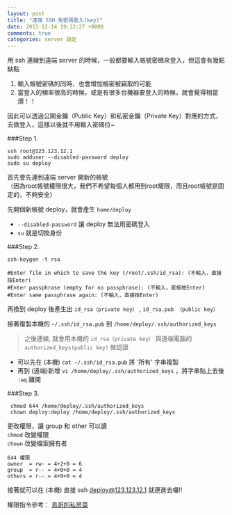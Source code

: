 ```yaml
---
layout: post
title: "遠端 SSH 免密碼登入(key)"
date: 2015-12-14 19:12:27 +0800
comments: true
categories: server 設定
---
```


用 ssh 連線到遠端 server 的時候，一般都要輸入帳號密碼來登入，但這會有幾點缺點

1. 輸入帳號密碼的同時，也會增加帳密被竊取的可能  
2. 當登入的頻率很高的時候，或是有很多台機器要登入的時候，就會覺得相當煩！！  

因此可以透過公開金鑰（Public Key）和私密金鑰（Private Key）對應的方式，去做登入，這樣以後就不用輸入密碼拉~

<!-- more -->

###Step 1. 

```
ssh root@123.123.12.1
sudo adduser --disabled-password deploy
sudo su deploy 
``` 
首先會先連到遠端 server 開新的帳號  
（因為root帳號權限很大，我們不希望每個人都用到root權限，而且root帳號是固定的，不夠安全）

先開個新帳號 deploy，就會產生 `home/deploy`   

*	`--disabled-password` 讓 deploy 無法用密碼登入  
*	`su` 就是切換身份

###Step 2.

```
ssh-keygen -t rsa

#Enter file in which to save the key (/root/.ssh/id_rsa): (不輸入，直接按Enter)
#Enter passphrase (empty for no passphrase): (不輸入，直接按Enter)
#Enter same passphrase again: (不輸入，直接按Enter)
```
再換到 deploy 後產生出 `id_rsa（private key）` , `id_rsa.pub （public key）`

接著複製本機的 `~/.ssh/id_rsa.pub` 到 `/home/deploy/.ssh/authorized_keys`

>之後連線, 就會用本機的 `id_rsa（private key）` 與遠端電腦的 `authorized_keys(public key)` 做認證

* 可以先在 (本機) `cat ~/.ssh/id_rsa.pub` 將 '所有' 字串複製
* 再到 (遠端)新增 `vi /home/deploy/.ssh/authorized_keys` ，將字串貼上去後 `:wq` 離開

###Step 3.
```
 chmod 644 /home/deploy/.ssh/authorized_keys
 chown deploy:deploy /home/deploy/.ssh/authorized_keys
```
更改權限，讓 group 和 other 可以讀  
`chmod` 改變權限  
`chown` 改變檔案擁有者

```
644 權限
owner  = rw- = 4+2+0 = 6  
group  = r-- = 4+0+0 = 4  
others = r-- = 4+0+0 = 4
```

  
接著就可以在 (本機) 直接  ssh deploy@123.123.12.1 就連進去囉!!

權限指令參考：
[鳥哥的私房菜](http://linux.vbird.org/linux_basic/0210filepermission.php#chown)